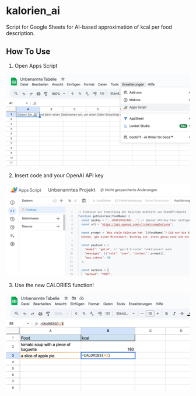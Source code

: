 # kalorien_ai
Script for Google Sheets for AI-based approximation of kcal per food description.

## How To Use

1. Open Apps Script
 
![Open Apps Script](screenshot1.png)

2. Insert code and your OpenAI API key

![Insert code and your OpenAI API key](screenshot2.png)

3. Use the new CALORIES function!

![Use the new CALORIES function!](screenshot3.png)

